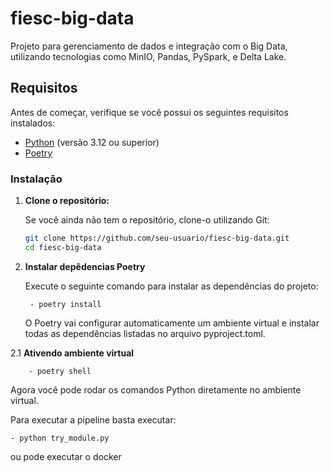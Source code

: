 # fiesc-big-data

Projeto para gerenciamento de dados e integração com o Big Data, utilizando tecnologias como MinIO, Pandas, PySpark, e Delta Lake.

## Requisitos

Antes de começar, verifique se você possui os seguintes requisitos instalados:

- [Python](https://www.python.org/downloads/) (versão 3.12 ou superior)
- [Poetry](https://python-poetry.org/docs/#installation)

### Instalação

1. **Clone o repositório:**

   Se você ainda não tem o repositório, clone-o utilizando Git:

   ```bash
   git clone https://github.com/seu-usuario/fiesc-big-data.git
   cd fiesc-big-data

2. **Instalar depêdencias Poetry**

    Execute o seguinte comando para instalar as dependências do projeto:

        - poetry install
    
    O Poetry vai configurar automaticamente um ambiente virtual e instalar todas as dependências listadas no arquivo pyproject.toml.

2.1 **Ativendo ambiente virtual**

        - poetry shell


Agora você pode rodar os comandos Python diretamente no ambiente virtual.

Para executar a pipeline basta executar:

    - python try_module.py 

ou pode executar o docker

